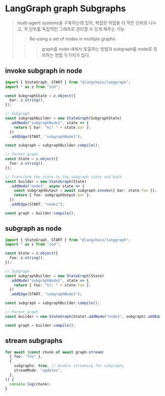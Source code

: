 # LangGraph graph Subgraphs

> multi-agent systems을 구축하는데 있어, 복잡한 작업을 더 작은 단위로 나누고, 각 단위를 독립적인 그래프로 관리할 수 있게 해주는 기능
>
> > Re-using a set of nodes in multiple graphs
> >
> > > graph를 node 내에서 호출하는 방법과 subgraph를 node로 정의하는 방법 두가지가 있다.

## invoke subgraph in node

```ts
import { StateGraph, START } from "@langchain/langgraph";
import * as z from "zod";

const SubgraphState = z.object({
  bar: z.string(),
});

// Subgraph
const subgraphBuilder = new StateGraph(SubgraphState)
  .addNode("subgraphNode1", state => {
    return { bar: "hi! " + state.bar };
  })
  .addEdge(START, "subgraphNode1");

const subgraph = subgraphBuilder.compile();

// Parent graph
const State = z.object({
  foo: z.string(),
});

// Transform the state to the subgraph state and back
const builder = new StateGraph(State)
  .addNode("node1", async state => {
    const subgraphOutput = await subgraph.invoke({ bar: state.foo });
    return { foo: subgraphOutput.bar };
  })
  .addEdge(START, "node1");

const graph = builder.compile();
```

## subgraph as node

```ts
import { StateGraph, START } from "@langchain/langgraph";
import * as z from "zod";

const State = z.object({
  foo: z.string(),
});

// Subgraph
const subgraphBuilder = new StateGraph(State)
  .addNode("subgraphNode1", state => {
    return { foo: "hi! " + state.foo };
  })
  .addEdge(START, "subgraphNode1");

const subgraph = subgraphBuilder.compile();

// Parent graph
const builder = new StateGraph(State).addNode("node1", subgraph).addEdge(START, "node1");

const graph = builder.compile();
```

## stream subgraphs

```ts
for await (const chunk of await graph.stream(
  { foo: "foo" },
  {
    subgraphs: true, // Enable streaming for subgraphs
    streamMode: "updates",
  },
)) {
  console.log(chunk);
}
```
